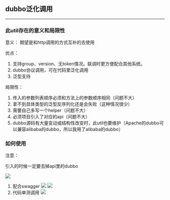 ## dubbo泛化调用
---

### 此util存在的意义和局限性
意义：
期望是和http调用的方式互补的去使用

优点：
1. 支持group、version、无token情况。联调时更方便配合其他系统。
2. dubbo协议调用，可在代码里泛化调用
3. 泛型支持

局限性：
1. 传入的参数列表顺序必须和方法上的参数顺序相同（问题不大）
2. 拿不到具体类型的泛型反序列化还是会失败（这种情况很少）
3. 需要自己多写一个helper（问题不大）
4. 必须项目引入了对应的api（问题不大）
5. dubbo源码有大量变动或结构性改变时，此util也要维护（Apache的dubbo可以兼容alibaba的dubbo，所以我用了alibaba的dubbo）

### 如何使用
注意：

引入的时候一定要去掉api里的dubbo

![](http://ww1.sinaimg.cn/large/ee36fa1bly1g2kghhr5ouj20a804paad.jpg)

1. 配合swagger
![](http://ww1.sinaimg.cn/large/ee36fa1bly1g2kf99yvwsj20u704iq3s.jpg)
![](http://ww1.sinaimg.cn/large/ee36fa1bly1g2kfhjn68hj21mm0ycgpn.jpg)
2. 代码单测调用
![](http://ww1.sinaimg.cn/large/ee36fa1bly1g2kfcy6l6mj20nd047whd.jpg)
